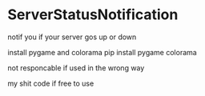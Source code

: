 # ServerStatusNotification
notif you if your server gos up or down

install pygame and colorama
pip install pygame colorama

not responcable if used in the wrong way

my shit code if free to use
